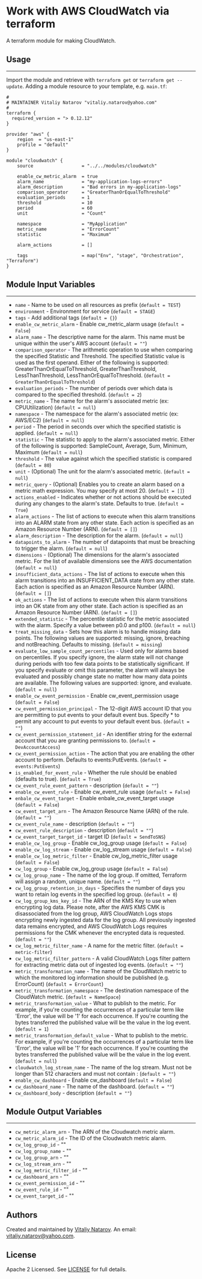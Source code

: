 # Work with AWS CloudWatch via terraform

A terraform module for making CloudWatch.


## Usage
----------------------
Import the module and retrieve with ```terraform get``` or ```terraform get --update```. Adding a module resource to your template, e.g. `main.tf`:

```
#
# MAINTAINER Vitaliy Natarov "vitaliy.natarov@yahoo.com"
#
terraform {
  required_version = "> 0.12.12"
}

provider "aws" {
    region  = "us-east-1"
    profile = "default"
}

module "cloudwatch" {
    source                  = "../../modules/cloudwatch"

    enable_cw_metric_alarm  = true
    alarm_name              = "my-application-logs-errors"
    alarm_description       = "Bad errors in my-application-logs"
    comparison_operator     = "GreaterThanOrEqualToThreshold"
    evaluation_periods      = 1
    threshold               = 10
    period                  = 60
    unit                    = "Count"

    namespace               = "MyApplication"
    metric_name             = "ErrorCount"
    statistic               = "Maximum"

    alarm_actions           = []

    tags                    = map("Env", "stage", "Orchestration", "Terraform")
}
```

## Module Input Variables
----------------------
- `name` - Name to be used on all resources as prefix (`default = TEST`)
- `environment` - Environment for service (`default = STAGE`)
- `tags` - Add additional tags (`default = {}`)
- `enable_cw_metric_alarm` - Enable cw_metric_alarm usage (`default = False`)
- `alarm_name` - The descriptive name for the alarm. This name must be unique within the user's AWS account (`default = ""`)
- `comparison_operator` - The arithmetic operation to use when comparing the specified Statistic and Threshold. The specified Statistic value is used as the first operand. Either of the following is supported: GreaterThanOrEqualToThreshold, GreaterThanThreshold, LessThanThreshold, LessThanOrEqualToThreshold. (`default = GreaterThanOrEqualToThreshold`)
- `evaluation_periods` - The number of periods over which data is compared to the specified threshold. (`default = 2`)
- `metric_name` - The name for the alarm's associated metric (ex: CPUUtilization) (`default = null`)
- `namespace` - The namespace for the alarm's associated metric (ex: AWS/EC2) (`default = null`)
- `period` - The period in seconds over which the specified statistic is applied. (`default = null`)
- `statistic` - The statistic to apply to the alarm's associated metric. Either of the following is supported: SampleCount, Average, Sum, Minimum, Maximum (`default = null`)
- `threshold` - The value against which the specified statistic is compared (`default = 80`)
- `unit` - (Optional) The unit for the alarm's associated metric. (`default = null`)
- `metric_query` - (Optional) Enables you to create an alarm based on a metric math expression. You may specify at most 20. (`default = []`)
- `actions_enabled` - Indicates whether or not actions should be executed during any changes to the alarm's state. Defaults to true. (`default = True`)
- `alarm_actions` - The list of actions to execute when this alarm transitions into an ALARM state from any other state. Each action is specified as an Amazon Resource Number (ARN). (`default = []`)
- `alarm_description` - The description for the alarm. (`default = null`)
- `datapoints_to_alarm` - The number of datapoints that must be breaching to trigger the alarm. (`default = null`)
- `dimensions` - (Optional) The dimensions for the alarm's associated metric. For the list of available dimensions see the AWS documentation (`default = null`)
- `insufficient_data_actions` - The list of actions to execute when this alarm transitions into an INSUFFICIENT_DATA state from any other state. Each action is specified as an Amazon Resource Number (ARN). (`default = []`)
- `ok_actions` - The list of actions to execute when this alarm transitions into an OK state from any other state. Each action is specified as an Amazon Resource Number (ARN). (`default = []`)
- `extended_statistic` - The percentile statistic for the metric associated with the alarm. Specify a value between p0.0 and p100. (`default = null`)
- `treat_missing_data` - Sets how this alarm is to handle missing data points. The following values are supported: missing, ignore, breaching and notBreaching. Defaults to missing. (`default = missing`)
- `evaluate_low_sample_count_percentiles` - Used only for alarms based on percentiles. If you specify ignore, the alarm state will not change during periods with too few data points to be statistically significant. If you specify evaluate or omit this parameter, the alarm will always be evaluated and possibly change state no matter how many data points are available. The following values are supported: ignore, and evaluate. (`default = null`)
- `enable_cw_event_permission` - Enable cw_event_permission usage (`default = False`)
- `cw_event_permission_principal` - The 12-digit AWS account ID that you are permitting to put events to your default event bus. Specify * to permit any account to put events to your default event bus. (`default = ""`)
- `cw_event_permission_statement_id` - An identifier string for the external account that you are granting permissions to. (`default = DevAccountAccess`)
- `cw_event_permission_action` - The action that you are enabling the other account to perform. Defaults to events:PutEvents. (`default = events:PutEvents`)
- `is_enabled_for_event_rule` - Whether the rule should be enabled (defaults to true). (`default = True`)
- `cw_event_rule_event_pattern` - description (`default = ""`)
- `enable_cw_event_rule` - Enable cw_event_rule usage (`default = False`)
- `enbale_cw_event_target` - Enable enbale_cw_event_target usage (`default = False`)
- `cw_event_target_arn` - The Amazon Resource Name (ARN) of the rule. (`default = ""`)
- `cw_event_rule_name` - description (`default = ""`)
- `cw_event_rule_description` - description (`default = ""`)
- `cw_event_target_target_id` - target ID (`default = SendToSNS`)
- `enable_cw_log_group` - Enable cw_log_group usage (`default = False`)
- `enable_cw_log_stream` - Enable cw_log_stream usage (`default = False`)
- `enable_cw_log_metric_filter` - Enable cw_log_metric_filter usage (`default = False`)
- `cw_log_group` - Enable cw_log_group usage (`default = False`)
- `cw_log_group_name` - The name of the log group. If omitted, Terraform will assign a random, unique name. (`default = ""`)
- `cw_log_group_retention_in_days` - Specifies the number of days you want to retain log events in the specified log group. (`default = 0`)
- `cw_log_group_kms_key_id` - The ARN of the KMS Key to use when encrypting log data. Please note, after the AWS KMS CMK is disassociated from the log group, AWS CloudWatch Logs stops encrypting newly ingested data for the log group. All previously ingested data remains encrypted, and AWS CloudWatch Logs requires permissions for the CMK whenever the encrypted data is requested. (`default = ""`)
- `cw_log_metric_filter_name` - A name for the metric filter. (`default = metric-filter`)
- `cw_log_metric_filter_pattern` - A valid CloudWatch Logs filter pattern for extracting metric data out of ingested log events. (`default = ""`)
- `metric_transformation_name` - The name of the CloudWatch metric to which the monitored log information should be published (e.g. ErrorCount) (`default = ErrorCount`)
- `metric_transformation_namespace` - The destination namespace of the CloudWatch metric. (`default = NameSpace`)
- `metric_transformation_value` - What to publish to the metric. For example, if you're counting the occurrences of a particular term like 'Error', the value will be '1' for each occurrence. If you're counting the bytes transferred the published value will be the value in the log event. (`default = 1`)
- `metric_transformation_default_value` - What to publish to the metric. For example, if you're counting the occurrences of a particular term like 'Error', the value will be '1' for each occurrence. If you're counting the bytes transferred the published value will be the value in the log event. (`default = null`)
- `cloudwatch_log_stream_name` - The name of the log stream. Must not be longer than 512 characters and must not contain : (`default = ""`)
- `enable_cw_dashboard` - Enable cw_dashboard (`default = False`)
- `cw_dashboard_name` - The name of the dashboard. (`default = ""`)
- `cw_dashboard_body` - description (`default = ""`)

## Module Output Variables
----------------------
- `cw_metric_alarm_arn` - The ARN of the Cloudwatch metric alarm.
- `cw_metric_alarm_id` - The ID of the Cloudwatch metric alarm.
- `cw_log_group_id` - ""
- `cw_log_group_name` - ""
- `cw_log_group_arn` - ""
- `cw_log_stream_arn` - ""
- `cw_log_metric_filter_id` - ""
- `cw_dashboard_arn` - ""
- `cw_event_permission_id` - ""
- `cw_event_rule_id` - ""
- `cw_event_target_id` - ""


## Authors

Created and maintained by [Vitaliy Natarov](https://github.com/SebastianUA). An email: [vitaliy.natarov@yahoo.com](vitaliy.natarov@yahoo.com).

## License

Apache 2 Licensed. See [LICENSE](https://github.com/SebastianUA/terraform/blob/master/LICENSE) for full details.
